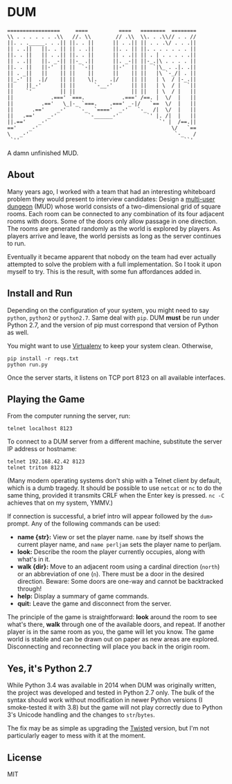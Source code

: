 # DUM

    =================     ====          ====   ========  ========
    \\ . . . . . . .\\   //. \\        // .\\  \\. . .\\// . . //
    ||. . ._____. . .|| ||. . ||      || . .|| || . . .\/ . . .||
    || . .||   ||. . || || . .||      ||. . || ||. . . . . . . ||
    ||. . ||   || . .|| ||. . ||      || . .|| || . | . . . . .||
    || . .||   ||. _-|| ||-_ .||      ||. _-|| ||-_.|\ . . . . ||
    ||. . ||   ||-'  || ||  `-||      ||-'  || ||  `|\_ . .|. .||
    || . _||   ||    || ||    ||      ||    || ||   |\ `-_/| . ||
    ||_-' ||  .|/    || ||    \|.    .|/    || ||   | \  / |-_.||
    ||    ||_-'      || ||      `-__-'      || ||   | \  / |  `||
    ||    `'         || ||                  || ||   | \  / |   ||
    ||            .===' `===.            .===' /==. |  \/  |   ||
    ||         .=='   \_|-_ `===.    .===' _-|/   `==  \/  |   ||
    ||      .=='    _-'    `-_  `===='  _-'   `-_  /|  \/  |   ||
    ||   .=='    _-'          `-______-'         `' |. /|  |   ||
    ||.=='    _-'                                    `' |  /==.||
    =='    _-'                                           \/   `==
    \   _-'                                               `-_   /
     `''                                                     ``'

A damn unfinished MUD.

## About

Many years ago, I worked with a team that had an interesting whiteboard problem they would present to interview candidates: Design a [multi-user dungeon](https://en.wikipedia.org/wiki/MUD) (MUD) whose world consists of a two-dimensional grid of square rooms. Each room can be connected to any combination of its four adjacent rooms with doors. Some of the doors only allow passage in one direction. The rooms are generated randomly as the world is explored by players. As players arrive and leave, the world persists as long as the server continues to run.

Eventually it became apparent that nobody on the team had ever actually attempted to solve the problem with a full implementation. So I took it upon myself to try. This is the result, with some fun affordances added in.

## Install and Run

Depending on the configuration of your system, you might need to say `python`, `python2` or `python2.7`. Same deal with `pip`. DUM **must** be run under Python 2.7, and the version of pip must correspond that version of Python as well.

You might want to use [Virtualenv](https://virtualenv.pypa.io/en/latest/) to keep your system clean. Otherwise,

    pip install -r reqs.txt
    python run.py

Once the server starts, it listens on TCP port 8123 on all available interfaces.

## Playing the Game

From the computer running the server, run:

    telnet localhost 8123

To connect to a DUM server from a different machine, substitute the server IP address or hostname:

    telnet 192.168.42.42 8123
    telnet triton 8123

(Many modern operating systems don't ship with a Telnet client by default, which is a dumb tragedy. It should be possible to use `netcat` or `nc` to do the same thing, provided it transmits CRLF when the Enter key is pressed. `nc -C` achieves that on my system, YMMV.)

If connection is successful, a brief intro will appear followed by the `dum>` prompt. Any of the following commands can be used:

* **name {str}:** View or set the player name. `name` by itself shows the current player name, and `name perljam` sets the player name to perljam.
* **look:** Describe the room the player currently occupies, along with what's in it.
* **walk {dir}:** Move to an adjacent room using a cardinal direction (`north`) or an abbreviation of one (`n`). There must be a door in the desired direction. Beware: Some doors are one-way and cannot be backtracked through!
* **help:** Display a summary of game commands.
* **quit:** Leave the game and disconnect from the server.

The principle of the game is straightforward: **look** around the room to see what's there, **walk** through one of the available doors, and repeat. If another player is in the same room as you, the game will let you know. The game world is stable and can be drawn out on paper as new areas are explored. Disconnecting and reconnecting will place you back in the origin room.

## Yes, it's Python 2.7

While Python 3.4 was available in 2014 when DUM was originally written, the project was developed and tested in Python 2.7 only. The bulk of the syntax should work without modification in newer Python versions (I smoke-tested it with 3.8) but the game will not play correctly due to Python 3's Unicode handling and the changes to `str`/`bytes`. 

The fix may be as simple as upgrading the [Twisted](https://pypi.org/project/Twisted/) version, but I'm not particularly eager to mess with it at the moment.

## License

MIT
